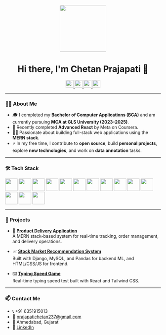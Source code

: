 <div align="center">
  <img height="150" src="https://media.giphy.com/media/M9gbBd9nbDrOTu1Mqx/giphy.gif" />
</div>

<h1 align="center">Hi there, I'm Chetan Prajapati 👋</h1>

<div align="center">
  <a href="https://www.linkedin.com/in/prajapati-chetan/">
    <img src="https://img.shields.io/static/v1?message=LinkedIn&logo=linkedin&label=&color=0077B5&logoColor=white&labelColor=&style=for-the-badge" height="25" />
  </a>
  <a href="https://github.com/codingwithchetan1702">
    <img src="https://img.shields.io/static/v1?message=GitHub&logo=github&label=&color=181717&logoColor=white&labelColor=&style=for-the-badge" height="25" />
  </a>
  <a href="https://www.youtube.com/@yourchannelname">
    <img src="https://img.shields.io/static/v1?message=YouTube&logo=youtube&label=&color=FF0000&logoColor=white&labelColor=&style=for-the-badge" height="25" />
  </a>
  <a href="https://leetcode.com/yourleetcodeusername/">
    <img src="https://img.shields.io/static/v1?message=LeetCode&logo=leetcode&label=&color=FFA116&logoColor=white&labelColor=&style=for-the-badge" height="25" />
  </a>
</div>

---

### 👨‍💻 About Me

- 🎓 I completed my **Bachelor of Computer Applications (BCA)** and am currently pursuing **MCA at GLS University (2023–2025)**.
- 🧠 Recently completed **Advanced React** by Meta on Coursera.
- 👨‍💻 Passionate about building full-stack web applications using the **MERN stack**.
- ⚡ In my free time, I contribute to **open source**, build **personal projects**, explore **new technologies**, and work on **data annotation** tasks.

---

### 🛠️ Tech Stack

<div align="left">
  <img src="https://cdn.jsdelivr.net/gh/devicons/devicon/icons/html5/html5-original.svg" height="40" />
  <img src="https://cdn.jsdelivr.net/gh/devicons/devicon/icons/css3/css3-original.svg" height="40" />
  <img src="https://cdn.jsdelivr.net/gh/devicons/devicon/icons/javascript/javascript-original.svg" height="40" />
  <img src="https://cdn.jsdelivr.net/gh/devicons/devicon/icons/bootstrap/bootstrap-original.svg" height="40" />
  <img src="https://cdn.jsdelivr.net/gh/devicons/devicon/icons/react/react-original.svg" height="40" />
  <img src="https://cdn.jsdelivr.net/gh/devicons/devicon/icons/nodejs/nodejs-original.svg" height="40" />
  <img src="https://cdn.jsdelivr.net/gh/devicons/devicon/icons/express/express-original.svg" height="40" />
  <img src="https://cdn.jsdelivr.net/gh/devicons/devicon/icons/postgresql/postgresql-original.svg" height="40" />
  <img src="https://cdn.jsdelivr.net/gh/devicons/devicon/icons/mongodb/mongodb-original.svg" height="40" />
  <img src="https://cdn.jsdelivr.net/gh/devicons/devicon/icons/python/python-original.svg" height="40" />
  <img src="https://cdn.jsdelivr.net/gh/devicons/devicon/icons/django/django-plain.svg" height="40" />
  <img src="https://cdn.jsdelivr.net/gh/devicons/devicon/icons/git/git-original.svg" height="40" />
  <img src="https://cdn.jsdelivr.net/gh/devicons/devicon/icons/github/github-original.svg" height="40" />
  <img src="https://cdn.jsdelivr.net/gh/devicons/devicon/icons/postman/postman-original.svg" height="40" />
</div>

---

### 💼 Projects

- 🚀 **[Product Delivery Application](https://github.com/codingwithchetan1702/eStore)**  
  A MERN stack-based system for real-time tracking, order management, and delivery operations.

- 📈 **[Stock Market Recommendation System](https://github.com/codingwithchetan1702/)**  
  Built with Django, MySQL, and Pandas for backend ML, and HTML/CSS/JS for frontend.

- ⌨️ **[Typing Speed Game](https://github.com/codingwithchetan1702/Typing-Speed-Game)**  
  Real-time typing speed test built with React and Tailwind CSS.

---

### 📫 Contact Me

- 📞 +91 6351915013  
- 📧 prajapatichetan237@gmail.com  
- 📍 Ahmedabad, Gujarat  
- 🔗 [LinkedIn](https://www.linkedin.com/in/prajapati-chetan/)
